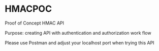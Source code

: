 # HMACPOC
Proof of Concept HMAC API

Purpose: creating API with authentication and authorization work flow

Please use Postman and adjust your localhost port when trying this API


